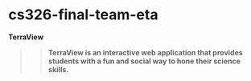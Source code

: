 # cs326-final-team-eta
**TerraView**
>>**TerraView is an interactive web application that provides students with a fun and social way to hone their science skills.**